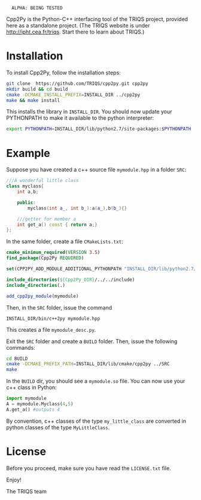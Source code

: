 
      ALPHA: BEING TESTED

Cpp2Py is the Python-C++ interfacing tool of the TRIQS project, provided here as a standalone project. (The TRIQS website is under http://ipht.cea.fr/triqs. Start there to learn about TRIQS.)

Installation
====================

To install Cpp2Py, follow the installation steps:

```bash
git clone  https://github.com/TRIQS/cpp2py.git cpp2py
mkdir build && cd build
cmake -DCMAKE_INSTALL_PREFIX=INSTALL_DIR ../cpp2py
make && make install
```

This installs the library in `INSTALL_DIR`. You should now update your PYTHONPATH to make it available to the python interpreter:

```bash
export PYTHONPATH=INSTALL_DIR/lib/python2.7/site-packages:$PYTHONPATH
```



Example
================

Suppose you have created a c++ source file `mymodule.hpp` in a folder `SRC`:

```c++
///A wonderful little class
class myclass{
	int a,b;

	public:
		myclass(int a_, int b_):a(a_),b(b_){}

	///getter for member a
	int get_a() const { return a;} 
};
```

In the same folder, create a file `CMakeLists.txt`:

```cmake
cmake_minimum_required(VERSION 3.5)
find_package(Cpp2Py REQUIRED)

set(CPP2PY_ADD_MODULE_ADDITIONAL_PYTHONPATH "INSTALL_DIR/lib/python2.7/site-packages/")

include_directories(${Cpp2Py_DIR}/../../include)
include_directories(.)

add_cpp2py_module(mymodule)
```

Then, in the `SRC` folder, issue the command

```
INSTALL_DIR/bin/c++2py mymodule.hpp 
```

This creates a file `mymodule_desc.py`.

Exit the `SRC` folder and create a `BUILD` folder. Then, issue the following commands:

```bash
cd BUILD
cmake -DCMAKE_PREFIX_PATH=INSTALL_DIR/lib/cmake/cpp2py ../SRC
make 
```

In the `BUILD` dir, you should see a `mymodule.so` file. You can now use your c++ class in Python:

```python
import mymodule
A = mymodule.Myclass(4,5)
A.get_a() #outputs 4
```

By convention, c++ classes of the type `my_little_class` are converted in python classes of the type `MyLittleClass`.

License
===============

Before you proceed, make sure you have read the `LICENSE.txt` file.

Enjoy!

The TRIQS team
